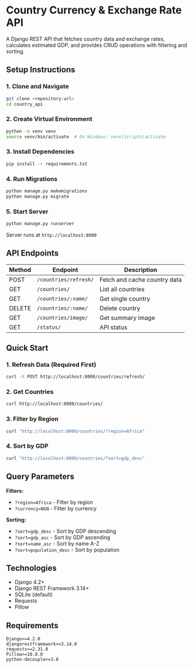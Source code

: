 # Country Currency & Exchange Rate API

A Django REST API that fetches country data and exchange rates, calculates estimated GDP, and provides CRUD operations with filtering and sorting.

## Setup Instructions

### 1. Clone and Navigate
```bash
git clone <repository-url>
cd country_api
```

### 2. Create Virtual Environment
```bash
python -m venv venv
source venv/bin/activate  # On Windows: venv\Scripts\activate
```

### 3. Install Dependencies
```bash
pip install -r requirements.txt
```

### 4. Run Migrations
```bash
python manage.py makemigrations
python manage.py migrate
```

### 5. Start Server
```bash
python manage.py runserver
```

Server runs at `http://localhost:8000`

## API Endpoints

| Method | Endpoint | Description |
|--------|----------|-------------|
| POST | `/countries/refresh/` | Fetch and cache country data |
| GET | `/countries/` | List all countries |
| GET | `/countries/:name/` | Get single country |
| DELETE | `/countries/:name/` | Delete country |
| GET | `/countries/image/` | Get summary image |
| GET | `/status/` | API status |

## Quick Start

### 1. Refresh Data (Required First)
```bash
curl -X POST http://localhost:8000/countries/refresh/
```

### 2. Get Countries
```bash
curl http://localhost:8000/countries/
```

### 3. Filter by Region
```bash
curl "http://localhost:8000/countries/?region=Africa"
```

### 4. Sort by GDP
```bash
curl "http://localhost:8000/countries/?sort=gdp_desc"
```

## Query Parameters

**Filters:**
- `?region=Africa` - Filter by region
- `?currency=NGN` - Filter by currency

**Sorting:**
- `?sort=gdp_desc` - Sort by GDP descending
- `?sort=gdp_asc` - Sort by GDP ascending
- `?sort=name_asc` - Sort by name A-Z
- `?sort=population_desc` - Sort by population

## Technologies

- Django 4.2+
- Django REST Framework 3.14+
- SQLite (default)
- Requests
- Pillow

## Requirements
```
Django>=4.2.0
djangorestframework>=3.14.0
requests>=2.31.0
Pillow>=10.0.0
python-decouple>=3.8
```